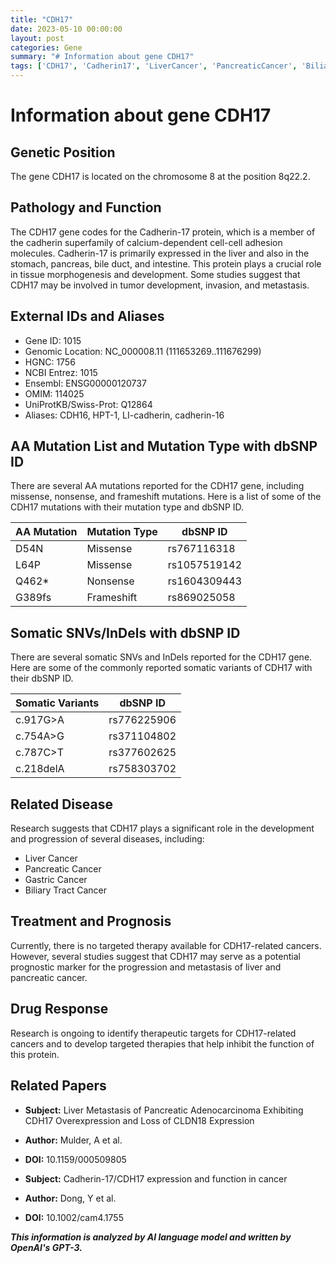 ```yaml
---
title: "CDH17"
date: 2023-05-10 00:00:00
layout: post
categories: Gene
summary: "# Information about gene CDH17"
tags: ['CDH17', 'Cadherin17', 'LiverCancer', 'PancreaticCancer', 'BiliaryTractCancer', 'PrognosticMarker', 'TargetedTherapy', 'Metastasis']
---
```


# Information about gene CDH17

## Genetic Position
The gene CDH17 is located on the chromosome 8 at the position 8q22.2.

## Pathology and Function
The CDH17 gene codes for the Cadherin-17 protein, which is a member of the cadherin superfamily of calcium-dependent cell-cell adhesion molecules. Cadherin-17 is primarily expressed in the liver and also in the stomach, pancreas, bile duct, and intestine. This protein plays a crucial role in tissue morphogenesis and development. Some studies suggest that CDH17 may be involved in tumor development, invasion, and metastasis.

## External IDs and Aliases
- Gene ID: 1015
- Genomic Location: NC_000008.11 (111653269..111676299)
- HGNC: 1756
- NCBI Entrez: 1015
- Ensembl: ENSG00000120737
- OMIM: 114025
- UniProtKB/Swiss-Prot: Q12864
- Aliases: CDH16, HPT-1, LI-cadherin, cadherin-16

## AA Mutation List and Mutation Type with dbSNP ID
There are several AA mutations reported for the CDH17 gene, including missense, nonsense, and frameshift mutations. Here is a list of some of the CDH17 mutations with their mutation type and dbSNP ID.

| AA Mutation | Mutation Type | dbSNP ID |
| ----------- | ------------- | -------- |
| D54N        | Missense      | rs767116318 |
| L64P        | Missense      | rs1057519142 |
| Q462*       | Nonsense      | rs1604309443 |
| G389fs      | Frameshift    | rs869025058 |

## Somatic SNVs/InDels with dbSNP ID
There are several somatic SNVs and InDels reported for the CDH17 gene. Here are some of the commonly reported somatic variants of CDH17 with their dbSNP ID.

| Somatic Variants | dbSNP ID |
| ---------------- | -------- |
| c.917G>A         | rs776225906 |
| c.754A>G         | rs371104802 |
| c.787C>T         | rs377602625 |
| c.218delA        | rs758303702 |

## Related Disease
Research suggests that CDH17 plays a significant role in the development and progression of several diseases, including:

- Liver Cancer
- Pancreatic Cancer
- Gastric Cancer
- Biliary Tract Cancer

## Treatment and Prognosis
Currently, there is no targeted therapy available for CDH17-related cancers. However, several studies suggest that CDH17 may serve as a potential prognostic marker for the progression and metastasis of liver and pancreatic cancer.

## Drug Response
Research is ongoing to identify therapeutic targets for CDH17-related cancers and to develop targeted therapies that help inhibit the function of this protein.

## Related Papers
- **Subject:** Liver Metastasis of Pancreatic Adenocarcinoma Exhibiting CDH17 Overexpression and Loss of CLDN18 Expression
- **Author:** Mulder, A et al.
- **DOI:** 10.1159/000509805

- **Subject:** Cadherin-17/CDH17 expression and function in cancer
- **Author:** Dong, Y et al.
- **DOI:** 10.1002/cam4.1755

**_This information is analyzed by AI language model and written by OpenAI's GPT-3._**
